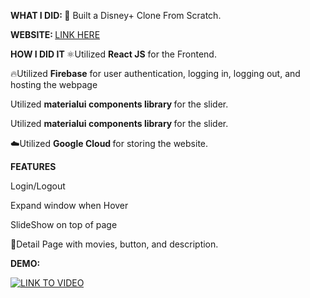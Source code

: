 <b> WHAT I DID:  </b>
🎨 Built a Disney+ Clone From Scratch.

<b>WEBSITE: </b>
<a href = "https://disney-plus-clone-2021.web.app"/> LINK HERE </a>

<b> HOW I DID IT </b>
⚛️Utilized <b>React JS</b> for the Frontend.


🔥Utilized <b>Firebase</b> for user authentication, logging in, logging out, and hosting the webpage


Utilized <b> materialui components library </b> for the slider. 


Utilized <b> materialui components library </b> for the slider. 

☁️Utilized <b> Google Cloud </b> for storing the website. 



<b>FEATURES</b>

Login/Logout

Expand window when Hover

SlideShow on top of page

🎥Detail Page with movies, button, and description. 





<b> DEMO: </b>

[![LINK TO VIDEO](https://img.youtube.com/vi/bpXGvAG4-HI/0.jpg)](https://www.youtube.com/watch?v=bpXGvAG4-HI)
